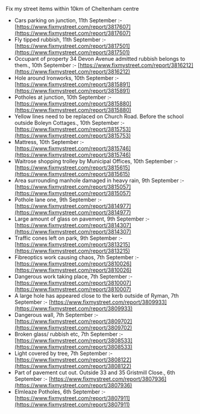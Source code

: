 Fix my street items within 10km of Cheltenham centre

<!-- fix_marker starts -->

- Cars parking on junction, 11th September :- [https://www.fixmystreet.com/report/3817607](https://www.fixmystreet.com/report/3817607)
- Fly tipped rubbish, 11th September :- [https://www.fixmystreet.com/report/3817501](https://www.fixmystreet.com/report/3817501)
- Occupant of property 34 Devon Avenue admitted rubbish belongs to them., 10th September :- [https://www.fixmystreet.com/report/3816212](https://www.fixmystreet.com/report/3816212)
- Hole around Ironworks, 10th September :- [https://www.fixmystreet.com/report/3815891](https://www.fixmystreet.com/report/3815891)
- Potholes at junction, 10th September :- [https://www.fixmystreet.com/report/3815880](https://www.fixmystreet.com/report/3815880)
- Yellow lines need to be replaced on Church Road. Before the school outside Boleyn Cottages., 10th September :- [https://www.fixmystreet.com/report/3815753](https://www.fixmystreet.com/report/3815753)
- Mattress, 10th September :- [https://www.fixmystreet.com/report/3815746](https://www.fixmystreet.com/report/3815746)
- Waitrose shopping trolley by Municipal Offices, 10th September :- [https://www.fixmystreet.com/report/3815615](https://www.fixmystreet.com/report/3815615)
- Area surrounding manhole damaged in heavy rain, 9th September :- [https://www.fixmystreet.com/report/3815057](https://www.fixmystreet.com/report/3815057)
- Pothole lane one, 9th September :- [https://www.fixmystreet.com/report/3814977](https://www.fixmystreet.com/report/3814977)
- Large amount of glass on pavement, 9th September :- [https://www.fixmystreet.com/report/3814307](https://www.fixmystreet.com/report/3814307)
- Traffic cones left on park, 9th September :- [https://www.fixmystreet.com/report/3813215](https://www.fixmystreet.com/report/3813215)
- Fibreoptics work causing chaos, 7th September :- [https://www.fixmystreet.com/report/3810026](https://www.fixmystreet.com/report/3810026)
- Dangerous work taking place, 7th September :- [https://www.fixmystreet.com/report/3810007](https://www.fixmystreet.com/report/3810007)
- A large hole has appeared close to the kerb outside of Ryman, 7th September :- [https://www.fixmystreet.com/report/3809933](https://www.fixmystreet.com/report/3809933)
- Dangerous wall, 7th September :- [https://www.fixmystreet.com/report/3809702](https://www.fixmystreet.com/report/3809702)
- Broken glass/ rubbish etc, 7th September :- [https://www.fixmystreet.com/report/3808533](https://www.fixmystreet.com/report/3808533)
- Light covered by tree, 7th September :- [https://www.fixmystreet.com/report/3808122](https://www.fixmystreet.com/report/3808122)
- Part of pavement cut out. Outside 33 and 35 Gristmill Close., 6th September :- [https://www.fixmystreet.com/report/3807936](https://www.fixmystreet.com/report/3807936)
- Elmleaze Potholes, 6th September :- [https://www.fixmystreet.com/report/3807911](https://www.fixmystreet.com/report/3807911)

<!-- fix_marker ends -->